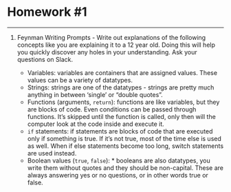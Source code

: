 # Homework #1

---
1. Feynman Writing Prompts - Write out explanations of the following concepts like you are explaining it to a 12 year old.  Doing this will help you quickly discover any holes in your understanding.  Ask your questions on Slack.
		
	* Variables: variables are containers that are assigned values. These values can be a variety of datatypes.
	* Strings: strings are one of the datatypes - strings are pretty much anything in between ‘single’ or “double quotes”.
	* Functions (arguments, `return`): functions are like variables, but they are blocks of code. Even conditions can be passed through functions. It’s skipped until the function is called, only then will the computer look at the code inside and execute it.
	* `if` statements: if statements are blocks of code that are executed only if something is true. If it’s not true, most of the time else is used as well. When if else statements become too long, switch statements are used instead.
	* Boolean values (`true`, `false`): * booleans are also datatypes, you write them without quotes and they should be non-capital. These are always answering yes or no questions, or in other words true or false.


